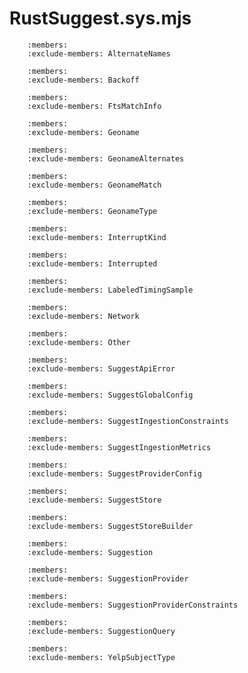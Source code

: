 # RustSuggest.sys.mjs
```{js:autoclass} RustSuggest.sys.AlternateNames
    :members:
    :exclude-members: AlternateNames
```
```{js:autoclass} RustSuggest.sys.Backoff
    :members:
    :exclude-members: Backoff
```
```{js:autoclass} RustSuggest.sys.FtsMatchInfo
    :members:
    :exclude-members: FtsMatchInfo
```
```{js:autoclass} RustSuggest.sys.Geoname
    :members:
    :exclude-members: Geoname
```
```{js:autoclass} RustSuggest.sys.GeonameAlternates
    :members:
    :exclude-members: GeonameAlternates
```
```{js:autoclass} RustSuggest.sys.GeonameMatch
    :members:
    :exclude-members: GeonameMatch
```
```{js:autoclass} RustSuggest.sys.GeonameType
    :members:
    :exclude-members: GeonameType
```
```{js:autoclass} RustSuggest.sys.InterruptKind
    :members:
    :exclude-members: InterruptKind
```
```{js:autoclass} RustSuggest.sys.Interrupted
    :members:
    :exclude-members: Interrupted
```
```{js:autoclass} RustSuggest.sys.LabeledTimingSample
    :members:
    :exclude-members: LabeledTimingSample
```
```{js:autoclass} RustSuggest.sys.Network
    :members:
    :exclude-members: Network
```
```{js:autoclass} RustSuggest.sys.Other
    :members:
    :exclude-members: Other
```
```{js:autoclass} RustSuggest.sys.SuggestApiError
    :members:
    :exclude-members: SuggestApiError
```
```{js:autoclass} RustSuggest.sys.SuggestGlobalConfig
    :members:
    :exclude-members: SuggestGlobalConfig
```
```{js:autoclass} RustSuggest.sys.SuggestIngestionConstraints
    :members:
    :exclude-members: SuggestIngestionConstraints
```
```{js:autoclass} RustSuggest.sys.SuggestIngestionMetrics
    :members:
    :exclude-members: SuggestIngestionMetrics
```
```{js:autoclass} RustSuggest.sys.SuggestProviderConfig
    :members:
    :exclude-members: SuggestProviderConfig
```
```{js:autoclass} RustSuggest.sys.SuggestStore
    :members:
    :exclude-members: SuggestStore
```
```{js:autoclass} RustSuggest.sys.SuggestStoreBuilder
    :members:
    :exclude-members: SuggestStoreBuilder
```
```{js:autoclass} RustSuggest.sys.Suggestion
    :members:
    :exclude-members: Suggestion
```
```{js:autoclass} RustSuggest.sys.SuggestionProvider
    :members:
    :exclude-members: SuggestionProvider
```
```{js:autoclass} RustSuggest.sys.SuggestionProviderConstraints
    :members:
    :exclude-members: SuggestionProviderConstraints
```
```{js:autoclass} RustSuggest.sys.SuggestionQuery
    :members:
    :exclude-members: SuggestionQuery
```
```{js:autoclass} RustSuggest.sys.YelpSubjectType
    :members:
    :exclude-members: YelpSubjectType
```
```{js:autofunction} RustSuggest.sys.rawSuggestionUrlMatches
```
